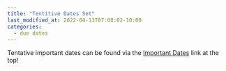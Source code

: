 ```yaml
---
title: "Tentitive Dates Set"
last_modified_at: 2022-04-13T07:08:02-10:00
categories:
  - due dates
---
```

Tentative important dates can be found via the [Important Dates](../../master/_pages/root/information/important-dates.md) link at the top!
